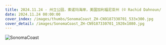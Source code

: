 ```yaml
---
title: 2024.11.24 - 州立公园，索诺玛海岸，美国加利福尼亚州 (© Rachid Dahnoun/Tandem Stills + Motion)
date: 2024.11.24 00:00:00
cover_index: /images/thumbs/SonomaCoast_ZH-CN9187330701_533x300.jpg
cover_detail: /images/SonomaCoast_ZH-CN9187330701_1920x1080.jpg
---
```


![SonomaCoast](/images/SonomaCoast_ZH-CN9187330701_1920x1080.jpg)
